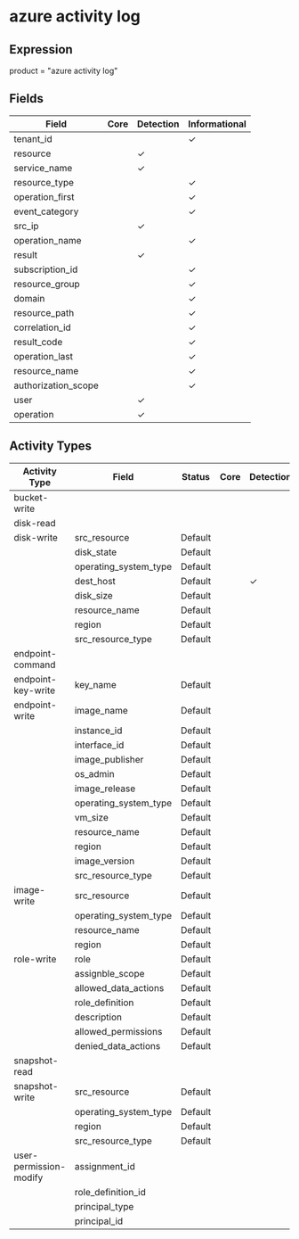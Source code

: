 azure activity log
==================

Expression
----------

product = "azure activity log"

Fields
------

| Field               | Core | Detection | Informational |
| ------------------- | ---- | --------- | ------------- |
| tenant_id           |      |           | &#10003;      |
| resource            |      | &#10003;  |               |
| service_name        |      | &#10003;  |               |
| resource_type       |      |           | &#10003;      |
| operation_first     |      |           | &#10003;      |
| event_category      |      |           | &#10003;      |
| src_ip              |      | &#10003;  |               |
| operation_name      |      |           | &#10003;      |
| result              |      | &#10003;  |               |
| subscription_id     |      |           | &#10003;      |
| resource_group      |      |           | &#10003;      |
| domain              |      |           | &#10003;      |
| resource_path       |      |           | &#10003;      |
| correlation_id      |      |           | &#10003;      |
| result_code         |      |           | &#10003;      |
| operation_last      |      |           | &#10003;      |
| resource_name       |      |           | &#10003;      |
| authorization_scope |      |           | &#10003;      |
| user                |      | &#10003;  |               |
| operation           |      | &#10003;  |               |

Activity Types
--------------

| Activity Type          | Field                 | Status  | Core | Detection | Informational |
| ---------------------- | --------------------- | ------- | ---- | --------- | ------------- |
| bucket-write           |                       |         |      |           |               |
| disk-read              |                       |         |      |           |               |
| disk-write             | src_resource          | Default |      |           | &#10003;      |
|                        | disk_state            | Default |      |           | &#10003;      |
|                        | operating_system_type | Default |      |           | &#10003;      |
|                        | dest_host             | Default |      | &#10003;  |               |
|                        | disk_size             | Default |      |           | &#10003;      |
|                        | resource_name         | Default |      |           | &#10003;      |
|                        | region                | Default |      |           | &#10003;      |
|                        | src_resource_type     | Default |      |           | &#10003;      |
| endpoint-command       |                       |         |      |           |               |
| endpoint-key-write     | key_name              | Default |      |           | &#10003;      |
| endpoint-write         | image_name            | Default |      |           | &#10003;      |
|                        | instance_id           | Default |      |           | &#10003;      |
|                        | interface_id          | Default |      |           | &#10003;      |
|                        | image_publisher       | Default |      |           | &#10003;      |
|                        | os_admin              | Default |      |           | &#10003;      |
|                        | image_release         | Default |      |           | &#10003;      |
|                        | operating_system_type | Default |      |           | &#10003;      |
|                        | vm_size               | Default |      |           | &#10003;      |
|                        | resource_name         | Default |      |           | &#10003;      |
|                        | region                | Default |      |           | &#10003;      |
|                        | image_version         | Default |      |           | &#10003;      |
|                        | src_resource_type     | Default |      |           | &#10003;      |
| image-write            | src_resource          | Default |      |           | &#10003;      |
|                        | operating_system_type | Default |      |           | &#10003;      |
|                        | resource_name         | Default |      |           | &#10003;      |
|                        | region                | Default |      |           | &#10003;      |
| role-write             | role                  | Default |      |           | &#10003;      |
|                        | assignble_scope       | Default |      |           | &#10003;      |
|                        | allowed_data_actions  | Default |      |           | &#10003;      |
|                        | role_definition       | Default |      |           | &#10003;      |
|                        | description           | Default |      |           | &#10003;      |
|                        | allowed_permissions   | Default |      |           | &#10003;      |
|                        | denied_data_actions   | Default |      |           | &#10003;      |
| snapshot-read          |                       |         |      |           |               |
| snapshot-write         | src_resource          | Default |      |           | &#10003;      |
|                        | operating_system_type | Default |      |           | &#10003;      |
|                        | region                | Default |      |           | &#10003;      |
|                        | src_resource_type     | Default |      |           | &#10003;      |
| user-permission-modify | assignment_id         |         |      |           |               |
|                        | role_definition_id    |         |      |           |               |
|                        | principal_type        |         |      |           |               |
|                        | principal_id          |         |      |           |               |

